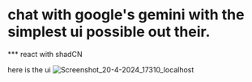 # chat with google's gemini with the simplest ui possible out their.
*** react with shadCN

here is the ui
![Screenshot_20-4-2024_17310_localhost](https://github.com/PranavKumar9529desai/Chat-With-Gemini/assets/120007288/b2ff8186-f5e5-47a6-88bd-0dc4f14f4114)
